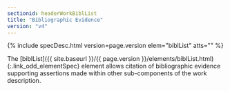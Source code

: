 ```yaml
---
sectionid: headerWorkBiblList
title: "Bibliographic Evidence"
version: "v4"
---
```






{% include specDesc.html version=page.version elem="biblList" atts="" %}



The [biblList]({{ site.baseurl }}/{{ page.version }}/elements/biblList.html){:.link_odd_elementSpec} element allows citation of bibliographic evidence
supporting assertions made within other sub-components of the work description.

